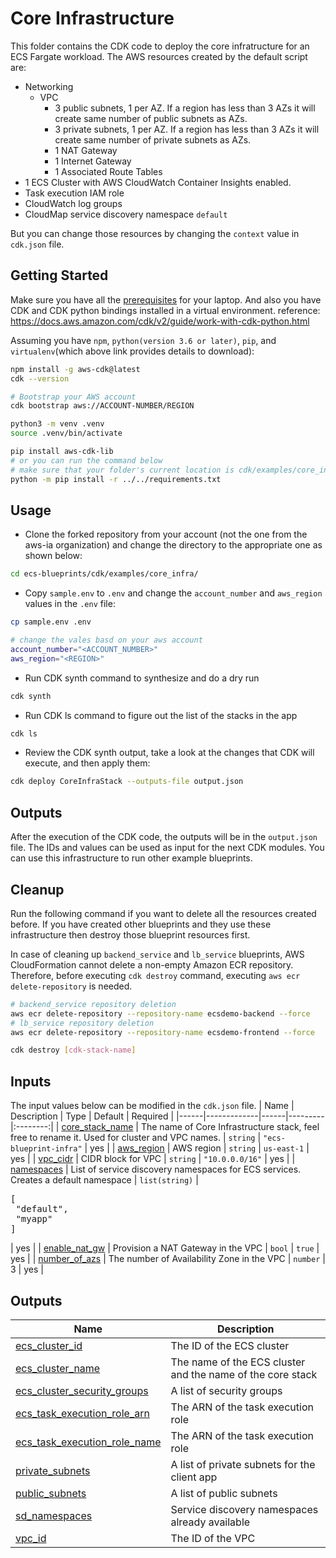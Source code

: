 # Core Infrastructure
This folder contains the CDK code to deploy the core infratructure for an ECS Fargate workload. The AWS resources created by the default script are:
* Networking
  * VPC
    * 3 public subnets, 1 per AZ. If a region has less than 3 AZs it will create same number of public subnets as AZs.
    * 3 private subnets, 1 per AZ. If a region has less than 3 AZs it will create same number of private subnets as AZs.
    * 1 NAT Gateway
    * 1 Internet Gateway
    * 1 Associated Route Tables
* 1 ECS Cluster with AWS CloudWatch Container Insights enabled.
* Task execution IAM role
* CloudWatch log groups
* CloudMap service discovery namespace `default`

But you can change those resources by changing the `context` value in `cdk.json` file.

## Getting Started
Make sure you have all the [prerequisites](../../README.md) for your laptop.
And also you have CDK and CDK python bindings installed in a virtual environment.
reference: https://docs.aws.amazon.com/cdk/v2/guide/work-with-cdk-python.html

Assuming you have `npm`, `python(version 3.6 or later)`, `pip`, and `virtualenv`(which above link provides details to download):
```bash
npm install -g aws-cdk@latest
cdk --version

# Bootstrap your AWS account
cdk bootstrap aws://ACCOUNT-NUMBER/REGION

python3 -m venv .venv
source .venv/bin/activate

pip install aws-cdk-lib
# or you can run the command below
# make sure that your folder's current location is cdk/examples/core_infra
python -m pip install -r ../../requirements.txt
```

## Usage

* Clone the forked repository from your account (not the one from the aws-ia organization) and change the directory to the appropriate one as shown below:
```bash
cd ecs-blueprints/cdk/examples/core_infra/
```
* Copy `sample.env` to `.env` and change the `account_number` and `aws_region` values in the `.env` file:
```bash
cp sample.env .env

# change the vales basd on your aws account
account_number="<ACCOUNT_NUMBER>"
aws_region="<REGION>"
```

* Run CDK synth command to synthesize and do a dry run
```bash
cdk synth
```
* Run CDK ls command to figure out the list of the stacks in the app
```bash
cdk ls
```
* Review the CDK synth output, take a look at the changes that CDK will execute, and then apply them:
```bash
cdk deploy CoreInfraStack --outputs-file output.json
```

## Outputs

After the execution of the CDK code, the outputs will be in the `output.json` file. The IDs and values can be used as input for the next CDK modules. You can use this infrastructure to run other example blueprints.

## Cleanup

Run the following command if you want to delete all the resources created before. If you have created other blueprints and they use these infrastructure then destroy those blueprint resources first.

In case of cleaning up `backend_service` and `lb_service` blueprints, AWS CloudFormation cannot delete a non-empty Amazon ECR repository. Therefore, before executing `cdk destroy` command, executing `aws ecr delete-repository` is needed.

```bash
# backend_service repository deletion
aws ecr delete-repository --repository-name ecsdemo-backend --force
# lb_service repository deletion
aws ecr delete-repository --repository-name ecsdemo-frontend --force
```

```bash
cdk destroy [cdk-stack-name]
```

## Inputs

The input values ​​below can be modified in the `cdk.json` file.
| Name | Description | Type | Default | Required |
|------|-------------|------|---------|:--------:|
| <a name="input_core_stack_name"></a> [core\_stack\_name](#input\_core\_stack\_name) | The name of Core Infrastructure stack, feel free to rename it. Used for cluster and VPC names. | `string` | `"ecs-blueprint-infra"` | yes |
| <a name="input_aws_region"></a> [aws\_region](#input\_aws\_region) | AWS region | `string` | `us-east-1` | yes |
| <a name="input_vpc_cidr"></a> [vpc\_cidr](#input\_vpc\_cidr) | CIDR block for VPC | `string` | `"10.0.0.0/16"` | yes |
| <a name="input_namespaces"></a> [namespaces](#input\_namespaces) | List of service discovery namespaces for ECS services. Creates a default namespace | `list(string)` | <pre>[<br>  "default",<br>  "myapp"<br>]</pre> | yes |
| <a name="input_enable_nat_gw"></a> [enable\_nat\_gw](#input\_enable\_nat\_gw) | Provision a NAT Gateway in the VPC | `bool` | `true` | yes |
| <a name="input_number_of_azs"></a> [number\_of\_azs](#input\_number\_of\_azs) | The number of Availability Zone in the VPC | `number` | 3 | yes |


## Outputs

| Name | Description |
|------|-------------|
| <a name="output_ecs_cluster_id"></a> [ecs\_cluster\_id](#output\_ecs\_cluster\_id) | The ID of the ECS cluster |
| <a name="output_ecs_cluster_name"></a> [ecs\_cluster\_name](#output\_ecs\_cluster\_name) | The name of the ECS cluster and the name of the core stack |
| <a name="output_ecs_cluster_security_groups"></a> [ecs\_cluster\_security\_groups](#output\_ecs\_cluster\_security\_groups) | A list of security groups |
| <a name="output_ecs_task_execution_role_arn"></a> [ecs\_task\_execution\_role\_arn](#output\_ecs\_task\_execution\_role\_arn) | The ARN of the task execution role |
| <a name="output_ecs_task_execution_role_name"></a> [ecs\_task\_execution\_role\_name](#output\_ecs\_task\_execution\_role\_name) | The ARN of the task execution role |
| <a name="output_private_subnets"></a> [private\_subnets](#output\_private\_subnets) | A list of private subnets for the client app |
| <a name="output_public_subnets"></a> [public\_subnets](#output\_public\_subnets) | A list of public subnets |
| <a name="output_sd_namespaces"></a> [sd\_namespaces](#output\_sd\_namespaces) | Service discovery namespaces already available |
| <a name="output_vpc_id"></a> [vpc\_id](#output\_vpc\_id) | The ID of the VPC |
